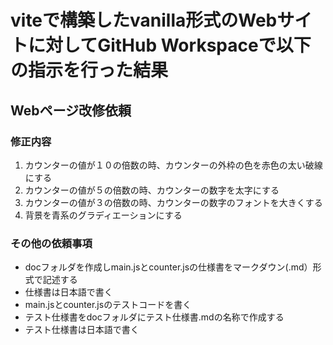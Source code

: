 # viteで構築したvanilla形式のWebサイトに対してGitHub Workspaceで以下の指示を行った結果

## Webページ改修依頼

### 修正内容
1. カウンターの値が１０の倍数の時、カウンターの外枠の色を赤色の太い破線にする
1. カウンターの値が５の倍数の時、カウンターの数字を太字にする
1. カウンターの値が３の倍数の時、カウンターの数字のフォントを大きくする
1. 背景を青系のグラディエーションにする

### その他の依頼事項
* docフォルダを作成しmain.jsとcounter.jsの仕様書をマークダウン(.md）形式で記述する
* 仕様書は日本語で書く
* main.jsとcounter.jsのテストコードを書く
* テスト仕様書をdocフォルダにテスト仕様書.mdの名称で作成する
* テスト仕様書は日本語で書く
